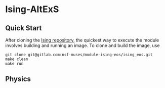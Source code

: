 # Ising-AltExS

## Quick Start


After cloning the [Ising repository](https://github.com/mkahangi/Ising-AltExS.git), the quickest way to execute the module involves building and running  an image.
To clone and build the image, use


```
git clone git@gitlab.com:nsf-muses/module-ising-eos/ising_eos.git
make clean
make run 
```
## Physics

